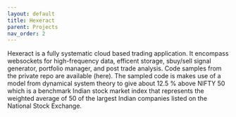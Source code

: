 ```yaml
---
layout: default
title: Hexeract
parent: Projects
nav_order: 2
---
```


Hexeract is a fully systematic cloud based trading application. It encompass websockets for high-frequency data, efficent storage, sbuy/sell signal generator, portfolio manager, and post trade analysis. Code samples from the private repo are available (here). The sampled code is makes use of a model from dynamical system theory to give about 12.5 % above NIFTY 50 which is a benchmark Indian stock market index that represents the weighted average of 50 of the largest Indian companies listed on the National Stock Exchange.